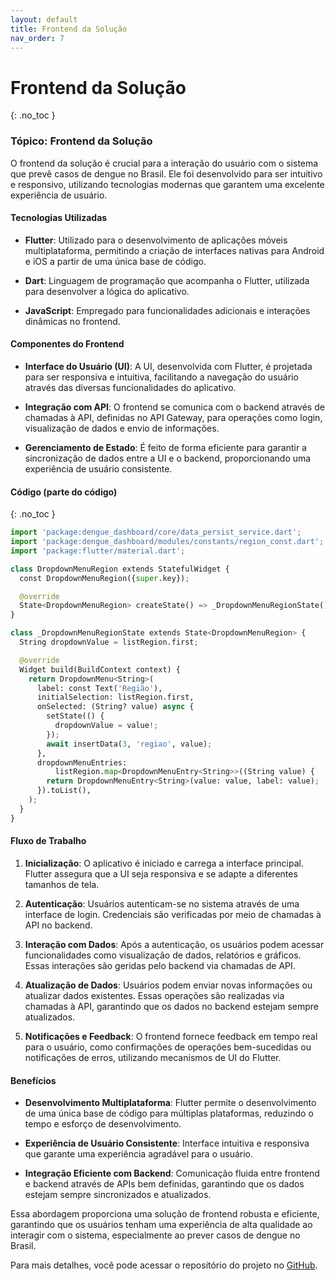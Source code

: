 ```yaml
---
layout: default
title: Frontend da Solução
nav_order: 7
---
```


# Frontend da Solução
{: .no_toc }

### Tópico: Frontend da Solução

O frontend da solução é crucial para a interação do usuário com o sistema que prevê casos de dengue no Brasil. Ele foi desenvolvido para ser intuitivo e responsivo, utilizando tecnologias modernas que garantem uma excelente experiência de usuário.

#### Tecnologias Utilizadas

- **Flutter**: Utilizado para o desenvolvimento de aplicações móveis multiplataforma, permitindo a criação de interfaces nativas para Android e iOS a partir de uma única base de código.

- **Dart**: Linguagem de programação que acompanha o Flutter, utilizada para desenvolver a lógica do aplicativo.

- **JavaScript**: Empregado para funcionalidades adicionais e interações dinâmicas no frontend.

#### Componentes do Frontend

- **Interface do Usuário (UI)**: A UI, desenvolvida com Flutter, é projetada para ser responsiva e intuitiva, facilitando a navegação do usuário através das diversas funcionalidades do aplicativo.

- **Integração com API**: O frontend se comunica com o backend através de chamadas à API, definidas no API Gateway, para operações como login, visualização de dados e envio de informações.

- **Gerenciamento de Estado**: É feito de forma eficiente para garantir a sincronização de dados entre a UI e o backend, proporcionando uma experiência de usuário consistente.



#### Código (parte do código)
{: .no_toc }
```python
import 'package:dengue_dashboard/core/data_persist_service.dart';
import 'package:dengue_dashboard/modules/constants/region_const.dart';
import 'package:flutter/material.dart';

class DropdownMenuRegion extends StatefulWidget {
  const DropdownMenuRegion({super.key});

  @override
  State<DropdownMenuRegion> createState() => _DropdownMenuRegionState();
}

class _DropdownMenuRegionState extends State<DropdownMenuRegion> {
  String dropdownValue = listRegion.first;

  @override
  Widget build(BuildContext context) {
    return DropdownMenu<String>(
      label: const Text('Região'),
      initialSelection: listRegion.first,
      onSelected: (String? value) async {
        setState(() {
          dropdownValue = value!;
        });
        await insertData(3, 'regiao', value);
      },
      dropdownMenuEntries:
          listRegion.map<DropdownMenuEntry<String>>((String value) {
        return DropdownMenuEntry<String>(value: value, label: value);
      }).toList(),
    );
  }
}
```


#### Fluxo de Trabalho

1. **Inicialização**: O aplicativo é iniciado e carrega a interface principal. Flutter assegura que a UI seja responsiva e se adapte a diferentes tamanhos de tela.

2. **Autenticação**: Usuários autenticam-se no sistema através de uma interface de login. Credenciais são verificadas por meio de chamadas à API no backend.

3. **Interação com Dados**: Após a autenticação, os usuários podem acessar funcionalidades como visualização de dados, relatórios e gráficos. Essas interações são geridas pelo backend via chamadas de API.

4. **Atualização de Dados**: Usuários podem enviar novas informações ou atualizar dados existentes. Essas operações são realizadas via chamadas à API, garantindo que os dados no backend estejam sempre atualizados.

5. **Notificações e Feedback**: O frontend fornece feedback em tempo real para o usuário, como confirmações de operações bem-sucedidas ou notificações de erros, utilizando mecanismos de UI do Flutter.

#### Benefícios

- **Desenvolvimento Multiplataforma**: Flutter permite o desenvolvimento de uma única base de código para múltiplas plataformas, reduzindo o tempo e esforço de desenvolvimento.

- **Experiência de Usuário Consistente**: Interface intuitiva e responsiva que garante uma experiência agradável para o usuário.

- **Integração Eficiente com Backend**: Comunicação fluida entre frontend e backend através de APIs bem definidas, garantindo que os dados estejam sempre sincronizados e atualizados.

Essa abordagem proporciona uma solução de frontend robusta e eficiente, garantindo que os usuários tenham uma experiência de alta qualidade ao interagir com o sistema, especialmente ao prever casos de dengue no Brasil.

Para mais detalhes, você pode acessar o repositório do projeto no [GitHub](https://github.com/FranklinAurelio/Engenharia_de_software_PPGCC).
